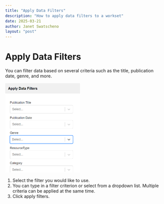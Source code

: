 ```yaml
---
title: "Apply Data Filters"
description: "How to apply data filters to a workset"
date: 2025-03-21
author: Janet Swatscheno
layout: "post"
---
```


# Apply Data Filters
You can filter data based on several criteria such as the title, publication date, genre, and more.

<img src="images/applyfilters.png" alt="create workset" width="240"/>

1.	Select the filter you would like to use.
2.	You can type in a filter criterion or select from a dropdown list. Multiple criteria can be applied at the same time.
3.	Click apply filters.
